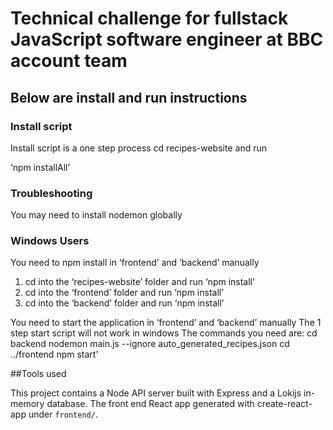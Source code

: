 # Technical challenge for fullstack JavaScript software engineer at BBC account team


## Below are install and run instructions 


### Install script
 

Install script is a one step process
cd recipes-website and run 

‘npm installAll’

### Troubleshooting
You may need to install nodemon globally

### Windows Users 

You need to npm install  in ‘frontend’ and ‘backend’ manually
 
1. cd  into  the ‘recipes-website’  folder and run  ‘npm install’
2. cd  into  the ‘frontend’  folder and run  ‘npm install’
2. cd  into  the ‘backend’  folder and run  ‘npm install’

You need to start the application in ‘frontend’ and ‘backend’ manually
The  1 step start script will not work in windows 
The commands you need are:
cd backend 
nodemon main.js --ignore auto_generated_recipes.json
 cd ../frontend
npm start'



##Tools used

This project contains a Node API server built with Express and  a Lokijs in-memory database.
The front end  React app generated with create-react-app under `frontend/`.




